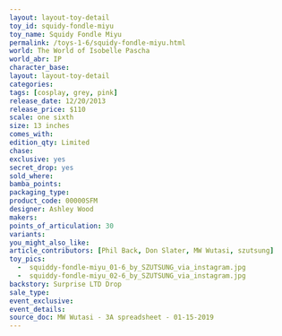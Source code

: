 ```yaml
---
layout: layout-toy-detail 
toy_id: squidy-fondle-miyu
toy_name: Squidy Fondle Miyu
permalink: /toys-1-6/squidy-fondle-miyu.html
world: The World of Isobelle Pascha
world_abr: IP
character_base: 
layout: layout-toy-detail
categories: 
tags: [cosplay, grey, pink]
release_date: 12/20/2013
release_price: $110 
scale: one sixth
size: 13 inches
comes_with: 
edition_qty: Limited
chase: 
exclusive: yes
secret_drop: yes
sold_where: 
bamba_points: 
packaging_type: 
product_code: 00000SFM
designer: Ashley Wood
makers: 
points_of_articulation: 30
variants: 
you_might_also_like: 
article_contributors: [Phil Back, Don Slater, MW Wutasi, szutsung]
toy_pics: 
  -  squiddy-fondle-miyu_01-6_by_SZUTSUNG_via_instagram.jpg
  -  squiddy-fondle-miyu_02-6_by_SZUTSUNG_via_instagram.jpg
backstory: Surprise LTD Drop
sale_type: 
event_exclusive: 
event_details: 
source_doc: MW Wutasi - 3A spreadsheet - 01-15-2019
---
```

